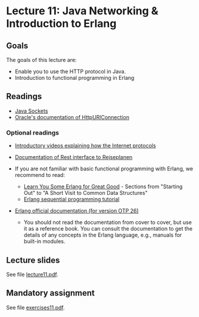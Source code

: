 # Lecture 11: Java Networking & Introduction to Erlang

## Goals

The goals of this lecture are:

* Enable you to use the HTTP protocol in Java.
* Introduction to functional programming in Erlang

## Readings

* [Java Sockets](https://docs.oracle.com/javase/tutorial/networking/sockets/index.html)
* [Oracle's documentation of HttpURlConnection](https://docs.oracle.com/javase/tutorial/networking/urls/readingURL.html)

### Optional readings

* [Introductory videos explaining how the Internet protocols](https://www.khanacademy.org/partner-content/code-org/internet-works)

* [Documentation of Rest interface to Rejseplanen](https://github.itu.dk/jst/PCPP2024-Public/blob/main/week11/ReST_documentation_Rejseplanen_Latest.pdf)

* If you are not familiar with basic functional programming with Erlang, we recommend to read:
  * [Learn You Some Erlang for Great Good](https://learnyousomeerlang.com/) - Sections from "Starting Out" to "A Short Visit to Common Data Structures"
  * [Erlang sequential programming tutorial](https://www.erlang.org/docs/26/getting_started/seq_prog)
  
* [Erlang official documentation (for version OTP 26)](https://www.erlang.org/docs/26/)
  * You should not read the documentation from cover to cover, but use it as a reference book. You can consult the documentation to get the details of any concepts in  the Erlang language, e.g., manuals for built-in modules.

## Lecture slides

See file [lecture11.pdf](lecture11.pdf).

## Mandatory assignment

See file [exercises11.pdf](https://github.itu.dk/jst/PCPP2024-Public/blob/main/week11/exercises11.pdf).

